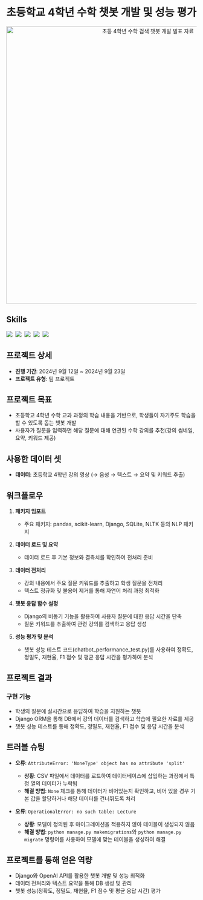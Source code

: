 # 초등학교 4학년 수학 챗봇 개발 및 성능 평가
<p align="center">
  <img width="734" alt="초등 4학년 수학 검색 챗봇 개발 발표 자료" src="https://github.com/user-attachments/assets/1c414c57-b7eb-41fd-bbdc-975cfdb207c7"/>
</p>

## Skills
<img src="https://img.shields.io/badge/scikit--learn-F7931E?style=for-the-badge&logo=scikitlearn&logoColor=white"/>&nbsp;
<img src="https://img.shields.io/badge/pandas-150458.svg?style=for-the-badge&logo=pandas&logoColor=white"/>&nbsp;
<img src="https://img.shields.io/badge/nltk-006600?style=for-the-badge&logo=nltk&logoColor=white"/>&nbsp;
<img src="https://img.shields.io/badge/Django-092E20?style=for-the-badge&logo=django&logoColor=white"/>&nbsp;
<img src="https://img.shields.io/badge/sqlite3-003B57?style=for-the-badge&logo=sqlite&logoColor=white"/>&nbsp;

## 프로젝트 상세

- **진행 기간**: 2024년 9월 12일 ~ 2024년 9월 23일
- **프로젝트 유형**: 팀 프로젝트

## 프로젝트 목표
- 초등학교 4학년 수학 교과 과정의 학습 내용을 기반으로, 학생들이 자기주도 학습을 할 수 있도록 돕는 챗봇 개발
- 사용자가 질문을 입력하면 해당 질문에 대해 연관된 수학 강의를 추천(강의 썸네일, 요약, 키워드 제공)

## 사용한 데이터 셋
- **데이터**: 초등학교 4학년 강의 영상 (→ 음성 → 텍스트 → 요약 및 키워드 추출)

## 워크플로우

1. **패키지 임포트**
   - 주요 패키지: pandas, scikit-learn, Django, SQLite, NLTK 등의 NLP 패키지

2. **데이터 로드 및 요약**
   - 데이터 로드 후 기본 정보와 결측치를 확인하여 전처리 준비

3. **데이터 전처리**
   - 강의 내용에서 주요 질문 키워드를 추출하고 학생 질문을 전처리
   - 텍스트 정규화 및 불용어 제거를 통해 자연어 처리 과정 최적화

4. **챗봇 응답 함수 설정**
   - Django의 비동기 기능을 활용하여 사용자 질문에 대한 응답 시간을 단축
   - 질문 키워드를 추출하여 관련 강의를 검색하고 응답 생성

5. **성능 평가 및 분석**
   - 챗봇 성능 테스트 코드(chatbot_performance_test.py)를 사용하여 정확도, 정밀도, 재현율, F1 점수 및 평균 응답 시간을 평가하여 분석

## 프로젝트 결과

### 구현 기능
- 학생의 질문에 실시간으로 응답하여 학습을 지원하는 챗봇
- Django ORM을 통해 DB에서 강의 데이터를 검색하고 학습에 필요한 자료를 제공
- 챗봇 성능 테스트를 통해 정확도, 정밀도, 재현율, F1 점수 및 응답 시간을 분석

## 트러블 슈팅

- **오류**: `AttributeError: 'NoneType' object has no attribute 'split'`
  - **상황**: CSV 파일에서 데이터를 로드하여 데이터베이스에 삽입하는 과정에서 특정 열의 데이터가 누락됨
  - **해결 방법**: `None` 체크를 통해 데이터가 비어있는지 확인하고, 비어 있을 경우 기본 값을 할당하거나 해당 데이터를 건너뛰도록 처리
  
- **오류**: `OperationalError: no such table: Lecture`
  - **상황**: 모델이 정의된 후 마이그레이션을 적용하지 않아 테이블이 생성되지 않음
  - **해결 방법**: `python manage.py makemigrations`와 `python manage.py migrate` 명령어를 사용하여 모델에 맞는 테이블을 생성하여 해결

## 프로젝트를 통해 얻은 역량

- Django와 OpenAI API를 활용한 챗봇 개발 및 성능 최적화
- 데이터 전처리와 텍스트 요약을 통해 DB 생성 및 관리
- 챗봇 성능(정확도, 정밀도, 재현율, F1 점수 및 평균 응답 시간) 평가
